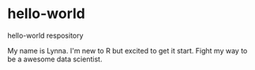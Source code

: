 # hello-world
hello-world respository

My name is Lynna. I'm new to R but excited to get it start. Fight my way to be a awesome data scientist.
